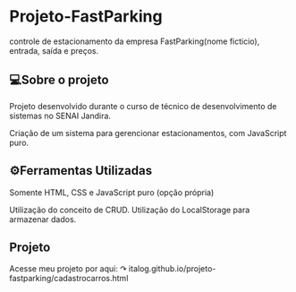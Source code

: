 # Projeto-FastParking
controle de estacionamento da empresa FastParking(nome ficticio), entrada, saída e preços.

<h2>💻Sobre o projeto</h2>
Projeto desenvolvido durante o curso de técnico de desenvolvimento de sistemas no SENAI Jandira.

Criação de um sistema para gerencionar estacionamentos, com JavaScript puro.

<h2>⚙Ferramentas Utilizadas</h2>
Somente HTML, CSS e JavaScript puro (opção própria)

Utilização do conceito de CRUD.
Utilização do LocalStorage para armazenar dados.

<h2>Projeto</h2>
Acesse meu projeto por aqui: ↷
italog.github.io/projeto-fastparking/cadastrocarros.html
